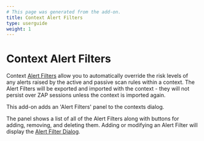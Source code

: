 ```yaml
---
# This page was generated from the add-on.
title: Context Alert Filters
type: userguide
weight: 1
---
```


# Context Alert Filters


Context [Alert Filters](/docs/desktop/addons/alert-filters/) allow you to automatically override the risk levels
of any alerts raised by the active and passive scan rules within a context.
The Alert Filters will be exported and imported with the context -
they will not persist over ZAP sessions unless the context is imported again.


This add-on adds an 'Alert Filters' panel to the contexts dialog.  

The panel shows a list of all of the Alert Filters along with buttons for
adding, removing, and deleting them.
Adding or modifying an Alert Filter will display the [Alert Filter Dialog](/docs/desktop/addons/alert-filters/alertfilterdialog/).
